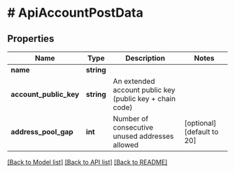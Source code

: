 # # ApiAccountPostData

## Properties

Name | Type | Description | Notes
------------ | ------------- | ------------- | -------------
**name** | **string** |  | 
**account_public_key** | **string** | An extended account public key (public key + chain code) | 
**address_pool_gap** | **int** | Number of consecutive unused addresses allowed | [optional] [default to 20]

[[Back to Model list]](../../README.md#documentation-for-models) [[Back to API list]](../../README.md#documentation-for-api-endpoints) [[Back to README]](../../README.md)


